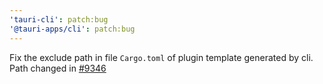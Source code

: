 ```yaml
---
'tauri-cli': patch:bug
'@tauri-apps/cli': patch:bug
---
```


Fix the exclude path in file `Cargo.toml` of plugin template generated by cli. Path changed in [#9346](https://github.com/tauri-apps/tauri/pull/9346)
